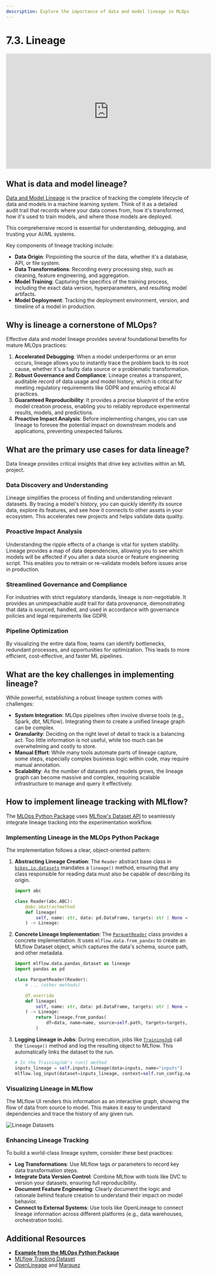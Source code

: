 ```yaml
---
description: Explore the importance of data and model lineage in MLOps, learn how to track the origin and transformations of data throughout the machine learning lifecycle.
---
```


# 7.3. Lineage

<iframe class="youtube" width="560" height="315" src="https://www.youtube.com/embed/YYVeL5v-9WI?si=nlC7Dw_6C_f1AlDq" title="YouTube video player" frameborder="0" allow="accelerometer; autoplay; clipboard-write; encrypted-media; gyroscope; picture-in-picture; web-share" referrerpolicy="strict-origin-when-cross-origin" allowfullscreen></iframe>

## What is data and model lineage?

[Data and Model Lineage](https://en.wikipedia.org/wiki/Data_lineage) is the practice of tracking the complete lifecycle of data and models in a machine learning system. Think of it as a detailed audit trail that records where your data comes from, how it's transformed, how it's used to train models, and where those models are deployed.

This comprehensive record is essential for understanding, debugging, and trusting your AI/ML systems.

Key components of lineage tracking include:

- **Data Origin**: Pinpointing the source of the data, whether it's a database, API, or file system.
- **Data Transformations**: Recording every processing step, such as cleaning, feature engineering, and aggregation.
- **Model Training**: Capturing the specifics of the training process, including the exact data version, hyperparameters, and resulting model artifacts.
- **Model Deployment**: Tracking the deployment environment, version, and timeline of a model in production.

## Why is lineage a cornerstone of MLOps?

Effective data and model lineage provides several foundational benefits for mature MLOps practices:

1.  **Accelerated Debugging**: When a model underperforms or an error occurs, lineage allows you to instantly trace the problem back to its root cause, whether it's a faulty data source or a problematic transformation.
2.  **Robust Governance and Compliance**: Lineage creates a transparent, auditable record of data usage and model history, which is critical for meeting regulatory requirements like GDPR and ensuring ethical AI practices.
3.  **Guaranteed Reproducibility**: It provides a precise blueprint of the entire model creation process, enabling you to reliably reproduce experimental results, models, and predictions.
4.  **Proactive Impact Analysis**: Before implementing changes, you can use lineage to foresee the potential impact on downstream models and applications, preventing unexpected failures.

## What are the primary use cases for data lineage?

Data lineage provides critical insights that drive key activities within an ML project.

### Data Discovery and Understanding

Lineage simplifies the process of finding and understanding relevant datasets. By tracing a model's history, you can quickly identify its source data, explore its features, and see how it connects to other assets in your ecosystem. This accelerates new projects and helps validate data quality.

### Proactive Impact Analysis

Understanding the ripple effects of a change is vital for system stability. Lineage provides a map of data dependencies, allowing you to see which models will be affected if you alter a data source or feature engineering script. This enables you to retrain or re-validate models before issues arise in production.

### Streamlined Governance and Compliance

For industries with strict regulatory standards, lineage is non-negotiable. It provides an unimpeachable audit trail for data provenance, demonstrating that data is sourced, handled, and used in accordance with governance policies and legal requirements like GDPR.

### Pipeline Optimization

By visualizing the entire data flow, teams can identify bottlenecks, redundant processes, and opportunities for optimization. This leads to more efficient, cost-effective, and faster ML pipelines.

## What are the key challenges in implementing lineage?

While powerful, establishing a robust lineage system comes with challenges:

- **System Integration**: MLOps pipelines often involve diverse tools (e.g., Spark, dbt, MLflow). Integrating them to create a unified lineage graph can be complex.
- **Granularity**: Deciding on the right level of detail to track is a balancing act. Too little information is not useful, while too much can be overwhelming and costly to store.
- **Manual Effort**: While many tools automate parts of lineage capture, some steps, especially complex business logic within code, may require manual annotation.
- **Scalability**: As the number of datasets and models grows, the lineage graph can become massive and complex, requiring scalable infrastructure to manage and query it effectively.

## How to implement lineage tracking with MLflow?

The [MLOps Python Package](https://github.com/fmind/mlops-python-package) uses [MLflow's Dataset API](https://mlflow.org/docs/latest/python_api/mlflow.data.html) to seamlessly integrate lineage tracking into the experimentation workflow.

### Implementing Lineage in the MLOps Python Package

The implementation follows a clear, object-oriented pattern:

1.  **Abstracting Lineage Creation**: The `Reader` abstract base class in [`bikes.io.datasets`](https://github.com/fmind/mlops-python-package/blob/main/src/bikes/io/datasets.py) mandates a `lineage()` method, ensuring that any class responsible for reading data must also be capable of describing its origin.

    ```python
    import abc

    class Reader(abc.ABC):
        @abc.abstractmethod
        def lineage(
            self, name: str, data: pd.DataFrame, targets: str | None = None, predictions: str | None = None,
        ) -> Lineage:
    ```

2.  **Concrete Lineage Implementation**: The [`ParquetReader`](https://github.com/fmind/mlops-python-package/blob/main/src/bikes/io/datasets.py) class provides a concrete implementation. It uses `mlflow.data.from_pandas` to create an MLflow Dataset object, which captures the data's schema, source path, and other metadata.

    ```python
    import mlflow.data.pandas_dataset as lineage
    import pandas as pd

    class ParquetReader(Reader):
        # ... (other methods)

        @T.override
        def lineage(
            self, name: str, data: pd.DataFrame, targets: str | None = None, predictions: str | None = None,
        ) -> Lineage:
            return lineage.from_pandas(
                df=data, name=name, source=self.path, targets=targets, predictions=predictions
            )
    ```

3.  **Logging Lineage in Jobs**: During execution, jobs like [`TrainingJob`](https://github.com/fmind/mlops-python-package/blob/main/src/bikes/jobs/training.py) call the `lineage()` method and log the resulting object to MLflow. This automatically links the dataset to the run.

    ```python
    # In the TrainingJob's run() method
    inputs_lineage = self.inputs.lineage(data=inputs, name="inputs")
    mlflow.log_input(dataset=inputs_lineage, context=self.run_config.name)
    ```

### Visualizing Lineage in MLflow

The MLflow UI renders this information as an interactive graph, showing the flow of data from source to model. This makes it easy to understand dependencies and trace the history of any given run.

![Lineage Datasets](../img/lineages/datasets.png)

### Enhancing Lineage Tracking

To build a world-class lineage system, consider these best practices:

- **Log Transformations**: Use MLflow tags or parameters to record key data transformation steps.
- **Integrate Data Version Control**: Combine MLflow with tools like DVC to version your datasets, ensuring full reproducibility.
- **Document Feature Engineering**: Clearly document the logic and rationale behind feature creation to understand their impact on model behavior.
- **Connect to External Systems**: Use tools like OpenLineage to connect lineage information across different platforms (e.g., data warehouses, orchestration tools).

## Additional Resources

- **[Example from the MLOps Python Package](https://github.com/fmind/mlops-python-package/blob/main/src/bikes/io/datasets.py)**
- [MLflow Tracking Dataset](https://mlflow.org/docs/latest/tracking.html#tracking-datasets)
- [OpenLineage](https://openlineage.io/) and [Marquez](https://marquezproject.github.io/)
